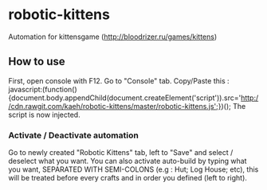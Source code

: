 # robotic-kittens
Automation for kittensgame (http://bloodrizer.ru/games/kittens)

## How to use
First, open console with F12.
Go to "Console" tab.
Copy/Paste this : javascript:(function(){document.body.appendChild(document.createElement('script')).src='http://cdn.rawgit.com/kaeh/robotic-kittens/master/robotic-kittens.js';})();
The script is now injected.

### Activate / Deactivate automation
Go to newly created "Robotic Kittens" tab, left to "Save" and select / deselect what you want.
You can also activate auto-build by typing what you want, SEPARATED WITH SEMI-COLONS (e.g : Hut; Log House; etc), this will be treated before every crafts and in order you defined (left to right).
